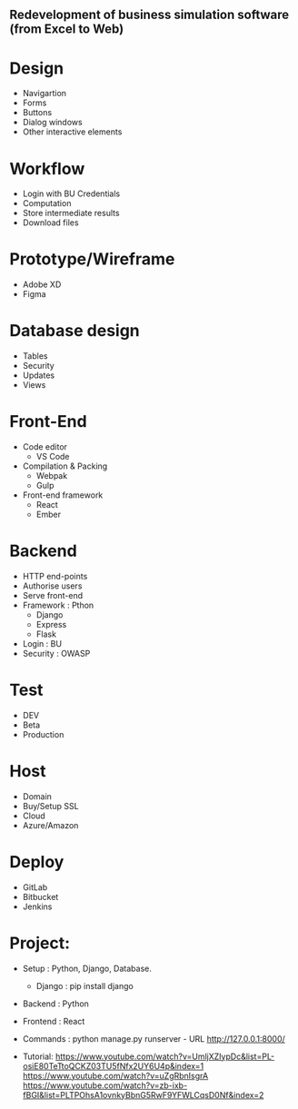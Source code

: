 ## Redevelopment of business simulation software (from Excel to Web)

# Design
- Navigartion
- Forms
- Buttons
- Dialog windows
- Other interactive elements

# Workflow 
- Login with BU Credentials
- Computation
- Store intermediate results
- Download files

# Prototype/Wireframe
- Adobe XD
- Figma

# Database design
- Tables
- Security
- Updates
- Views

# Front-End
  - Code editor 
    - VS Code
  - Compilation & Packing
     - Webpak 
     - Gulp
  - Front-end framework
    - React
    - Ember
  
# Backend
  - HTTP end-points
  - Authorise users
  - Serve front-end
  - Framework : Pthon
      - Django
      - Express
      - Flask
  - Login : BU 
  - Security : OWASP
   
 # Test
   - DEV
   - Beta
   - Production
   
 # Host
   - Domain
   - Buy/Setup SSL
   - Cloud
   - Azure/Amazon
    
 # Deploy
   - GitLab
   - Bitbucket
   - Jenkins
   
   
# Project:
 - Setup : Python, Django, Database.
    - Django : pip install django
 - Backend : Python
 - Frontend : React 
 
 - Commands : python manage.py runserver 
              - URL http://127.0.0.1:8000/
 - Tutorial: https://www.youtube.com/watch?v=UmljXZIypDc&list=PL-osiE80TeTtoQCKZ03TU5fNfx2UY6U4p&index=1
             https://www.youtube.com/watch?v=uZgRbnIsgrA
             https://www.youtube.com/watch?v=zb-ixb-fBGI&list=PLTPOhsA1ovnkyBbnG5RwF9YFWLCqsD0Nf&index=2
             
  



   
